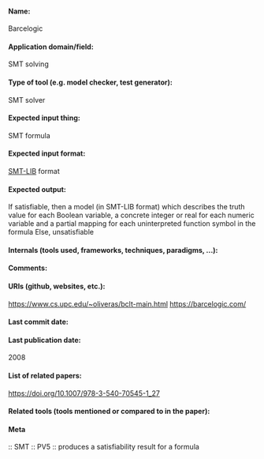 #### Name:
Barcelogic

#### Application domain/field:
SMT solving

#### Type of tool (e.g. model checker, test generator):
SMT solver

#### Expected input thing:
SMT formula

#### Expected input format:
[SMT-LIB](../../../Formats/SMT-LIB.md) format

#### Expected output:
If satisfiable, then a model (in SMT-LIB format) which describes the truth value for each Boolean variable, a concrete integer or real for each numeric variable and a partial mapping for each uninterpreted function symbol in the formula
Else, unsatisfiable

#### Internals (tools used, frameworks, techniques, paradigms, ...):

#### Comments:

#### URIs (github, websites, etc.):
https://www.cs.upc.edu/~oliveras/bclt-main.html
https://barcelogic.com/

#### Last commit date:

#### Last publication date:
2008

#### List of related papers:
https://doi.org/10.1007/978-3-540-70545-1_27

#### Related tools (tools mentioned or compared to in the paper):

#### Meta
:: SMT
:: PV5 :: produces a satisfiability result for a formula